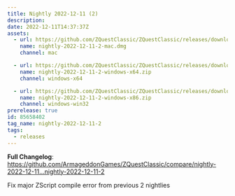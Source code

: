 ```yaml
---
title: Nightly 2022-12-11 (2)
description: 
date: 2022-12-11T14:37:37Z
assets: 
  - url: https://github.com/ZQuestClassic/ZQuestClassic/releases/download/nightly-2022-12-11-2/nightly-2022-12-11-2-mac.dmg
    name: nightly-2022-12-11-2-mac.dmg
    channel: mac

  - url: https://github.com/ZQuestClassic/ZQuestClassic/releases/download/nightly-2022-12-11-2/nightly-2022-12-11-2-windows-x64.zip
    name: nightly-2022-12-11-2-windows-x64.zip
    channel: windows-x64

  - url: https://github.com/ZQuestClassic/ZQuestClassic/releases/download/nightly-2022-12-11-2/nightly-2022-12-11-2-windows-x86.zip
    name: nightly-2022-12-11-2-windows-x86.zip
    channel: windows-win32
prerelease: true
id: 85658402
tag_name: nightly-2022-12-11-2
tags:
  - releases
---
```


**Full Changelog**: https://github.com/ArmageddonGames/ZQuestClassic/compare/nightly-2022-12-11...nightly-2022-12-11-2

Fix major ZScript compile error from previous 2 nightlies

